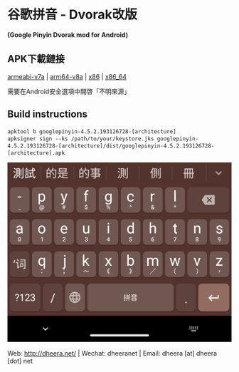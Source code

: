 # 谷歌拼音 - Dvorak改版

**(Google Pinyin Dvorak mod for Android)**

## APK下載鏈接

[armeabi-v7a](https://github.com/dheera/android-googlepinyin-dvorak/raw/master/apk-dvorakified/googlepinyin-4.5.2.193126728-armeabi-v7a.dvorak.apk)  |  [arm64-v8a](https://github.com/dheera/android-googlepinyin-dvorak/raw/master/apk-dvorakified/googlepinyin-4.5.2.193126728-arm64-v8a.dvorak.apk)  |  [x86](https://github.com/dheera/android-googlepinyin-dvorak/raw/master/apk-dvorakified/googlepinyin-4.5.2.193126728-x86.dvorak.apk)  |  [x86\_64](https://github.com/dheera/android-googlepinyin-dvorak/raw/master/apk-dvorakified/googlepinyin-4.5.2.193126728-x86_64.dvorak.apk)

需要在Android安全選項中開啓「不明來源」

## Build instructions

    apktool b googlepinyin-4.5.2.193126728-[architecture]
    apksigner sign --ks /path/to/your/keystore.jks googlepinyin-4.5.2.193126728-[architecture]/dist/googlepinyin-4.5.2.193126728-[architecture].apk

![screenshot](/screenshot-phone.png?raw=true "screenshot")

Web: http://dheera.net/  |  Wechat: dheeranet  |  Email: dheera [at] dheera [dot] net
